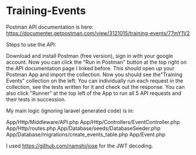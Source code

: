 # Training-Events

Postman API documentation is here: https://documenter.getpostman.com/view/3121015/training-events/77mY1V2

Steps to use the API:

Download and install Postman (free version), sign in with your google account. Now you can click 
the "Run in Postman" button at the top right on the API documentation page I linked before. This 
should open up your Postman App and import the collection. Now you should see the"Training Events"
collection on the left. You can individually run each request in the collection, see the tests 
written for it and check out the response. You can also click "Runner" at the top left of the App 
to run all 5 API requests and their tests in succession.

My main logic (ignoring laravel generated code) is in:

App/Http/Middleware/API.php
App/Http/Controllers/EventController.php
App/Http/routes.php
App/Database/seeds/DatabaseSeeder.php
App/Database/migrations/create_events_table.php
App/Event.php

I used https://github.com/namshi/jose for the JWT decoding.
